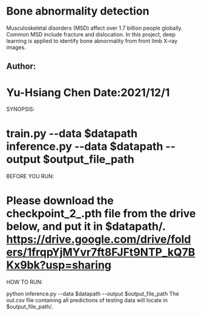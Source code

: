 # Bone abnormality detection
Musculoskeletal disorders (MSD) affect over 1.7 billion people globally. Common MSD include fracture and dislocation. In this project, deep learning is applied to identify bone abnormality from front limb X-ray images. 

## Author: 

Yu-Hsiang Chen
Date:2021/12/1
=====
SYNOPSIS:

train.py --data $datapath
inference.py --data $datapath --output $output_file_path
======
BEFORE YOU RUN:

Please download the checkpoint_2_.pth file from the drive below,
and put it in $datapath/.
https://drive.google.com/drive/folders/1frqpYjMYvr7ft8FJFt9NTP_kQ7BKx9bk?usp=sharing
======
HOW TO RUN:

python inference.py --data $datapath --output $output_file_path
The out.csv file containing all predictions of testing data will locate in $output_file_path/.
